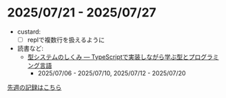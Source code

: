 # 2025/07/21 - 2025/07/27

- custard:
    - [ ] replで複数行を扱えるように
- 読書など:
    - [型システムのしくみ ― TypeScriptで実装しながら学ぶ型とプログラミング言語](https://www.lambdanote.com/products/type-systems)
        - 2025/07/06 - 2025/07/10, 2025/07/12 - 2025/07/20

[先週の記録はこちら](https://github.com/igrep/daily-commits/blob/e5bce067dfb6ba52b92bf2d3b3108676938b27dd/yesterday.md)
